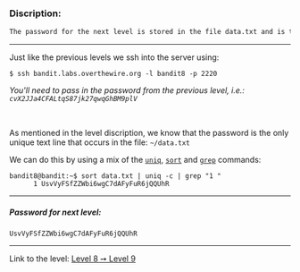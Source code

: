 ### Discription:
```txt
The password for the next level is stored in the file data.txt and is the only line of text that occurs only once
```

---

Just like the previous levels we ssh into the server using:
```shell-session
$ ssh bandit.labs.overthewire.org -l bandit8 -p 2220
```

_You'll need to pass in the password from the previous level, i.e.: `cvX2JJa4CFALtqS87jk27qwqGhBM9plV`_

<br>


As mentioned in the level discription, we know that the password is the only unique text line that occurs in the file: `~/data.txt`

We can do this by using a mix of the [`uniq`](https://linux.die.net/man/1/uniq), [`sort`](https://linux.die.net/man/1/sort) and [`grep`](https://linux.die.net/man/1/grep) commands:


```shell-session
bandit8@bandit:~$ sort data.txt | uniq -c | grep "1 "
      1 UsvVyFSfZZWbi6wgC7dAFyFuR6jQQUhR
```

---

##### Password for next level:
    UsvVyFSfZZWbi6wgC7dAFyFuR6jQQUhR

---

Link to the level: [Level 8 ➙ Level 9](https://overthewire.org/wargames/bandit/bandit9.html)
